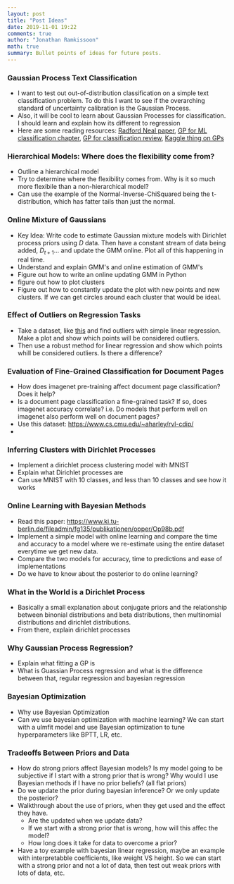 ```yaml
---
layout: post
title: "Post Ideas"
date: 2019-11-01 19:22
comments: true
author: "Jonathan Ramkissoon"
math: true
summary: Bullet points of ideas for future posts.
---
```



### Gaussian Process Text Classification
- I want to test out out-of-distribution classification on a simple text classification problem. To do this I want to see if the overarching standard of uncertainty calibration is the Gaussian Process.
- Also, it will be cool to learn about Gaussian Processes for classification. I should learn and explain how its different to regression
- Here are some reading resources: [Radford Neal paper](https://www.cs.toronto.edu/~radford/ftp/val6gp.pdf), [GP for ML classification chapter](http://www.gaussianprocess.org/gpml/chapters/RW3.pdf), [GP for classification review](http://www.ideal.ece.utexas.edu/seminar/GP-austin.pdf), [Kaggle thing on GPs](https://www.kaggle.com/residentmario/gaussian-process-regression-and-classification)

### Hierarchical Models: Where does the flexibility come from?
- Outline a hierarchical model
- Try to determine where the flexibility comes from. Why is it so much more flexibile than a non-hierarchical model?
- Can use the example of the Normal-Inverse-ChiSquared being the t-distribution, which has fatter tails than just the normal.

### Online Mixture of Gaussians
- Key Idea: Write code to estimate Gaussian mixture models with Dirichlet process priors using $D$ data. Then have a constant stream of data being added, $D_{t+1}...$ and update the GMM online. Plot all of this happening in real time.
- Understand and explain GMM's and online estimation of GMM's
- Figure out how to write an online updating GMM in Python
- figure out how to plot clusters
- Figure out how to constantly update the plot with new points and new clusters. If we can get circles around each cluster that would be ideal.

### Effect of Outliers on Regression Tasks
- Take a dataset, like [this](https://www.kaggle.com/epattaro/brazils-house-of-deputies-reimbursements) and find outliers with simple linear regression. Make a plot and show which points will be considered outliers.
- Then use a robust method for linear regression and show which points whill be considered outliers. Is there a difference?

### Evaluation of Fine-Grained Classification for Document Pages
- How does imagenet pre-training affect document page classification? Does it help?
- Is a document page classification a fine-grained task? If so, does imagenet accuracy correlate? i.e. Do models that perform well on imagenet also perform well on document pages?
- Use this dataset: https://www.cs.cmu.edu/~aharley/rvl-cdip/
-


### Inferring Clusters with Dirichlet Processes
- Implement a dirichlet process clustering model with MNIST
- Explain what Dirichlet processes are
- Can use MNIST with 10 classes, and less than 10 classes and see how it works



### Online Learning with Bayesian Methods
- Read this paper: https://www.ki.tu-berlin.de/fileadmin/fg135/publikationen/opper/Op98b.pdf
- Implement a simple model with online learning and compare the time and accuracy to a model where we re-estimate using the entire dataset everytime we get new data.
- Compare the two models for accuracy, time to predictions and ease of implementations
- Do we have to know about the posterior to do online learning?

### What in the World is a Dirichlet Process
- Basically a small explanation about conjugate priors and the relationship between binonial distributions and beta distributions, then multinomial distributions and dirichlet distributions.
- From there, explain dirichlet processes

### Why Gaussian Process Regression?
- Explain what fitting a GP is
- What is Guassian Process regression and what is the difference between that, regular regression and bayesian regression

### Bayesian Optimization
- Why use Bayesian Optimization
- Can we use bayesian optimization with machine learning? We can start with a ulmfit model and use Bayesian optimization to tune hyperparameters like BPTT, LR, etc.

### Tradeoffs Between Priors and Data
- How do strong priors affect Bayesian models? Is my model going to be subjective if I start with a strong prior that is wrong? Why would I use Bayesian methods if I have no prior beliefs? (all flat priors)
- Do we update the prior during bayesian inference? Or we only update the posterior?
- Walkthrough about the use of priors, when they get used and the effect they have.
    - Are the updated when we update data?
    - If we start with a strong prior that is wrong, how will this affec the model?
    - How long does it take for data to overcome a prior?
- Have a toy example with bayesian linear regression, maybe an example with interpretabble coefficients, like weight VS height. So we can start with a strong prior and not a lot of data, then test out weak priors with lots of data, etc.
